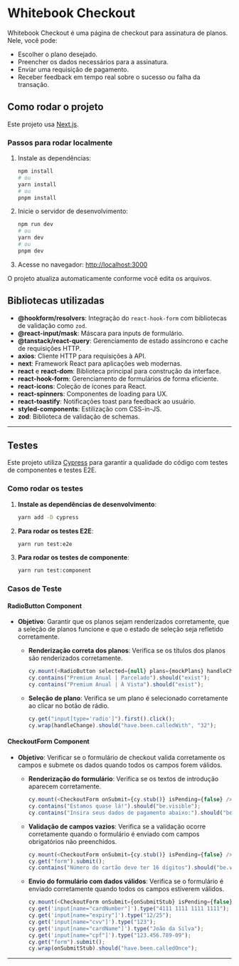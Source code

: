 # Whitebook Checkout

Whitebook Checkout é uma página de checkout para assinatura de planos. Nele, você pode:

- Escolher o plano desejado.
- Preencher os dados necessários para a assinatura.
- Enviar uma requisição de pagamento.
- Receber feedback em tempo real sobre o sucesso ou falha da transação.

## Como rodar o projeto

Este projeto usa [Next.js](https://nextjs.org).

### Passos para rodar localmente

1. Instale as dependências:
   ```bash
   npm install
   # ou
   yarn install
   # ou
   pnpm install
   ```

2. Inicie o servidor de desenvolvimento:
   ```bash
   npm run dev
   # ou
   yarn dev
   # ou
   pnpm dev
   ```

3. Acesse no navegador:
   [http://localhost:3000](http://localhost:3000)

O projeto atualiza automaticamente conforme você edita os arquivos.


## Bibliotecas utilizadas

- **@hookform/resolvers**: Integração do `react-hook-form` com bibliotecas de validação como `zod`.
- **@react-input/mask**: Máscara para inputs de formulário.
- **@tanstack/react-query**: Gerenciamento de estado assíncrono e cache de requisições HTTP.
- **axios**: Cliente HTTP para requisições à API.
- **next**: Framework React para aplicações web modernas.
- **react** e **react-dom**: Biblioteca principal para construção da interface.
- **react-hook-form**: Gerenciamento de formulários de forma eficiente.
- **react-icons**: Coleção de ícones para React.
- **react-spinners**: Componentes de loading para UX.
- **react-toastify**: Notificações toast para feedback ao usuário.
- **styled-components**: Estilização com CSS-in-JS.
- **zod**: Biblioteca de validação de schemas.

---

## Testes

Este projeto utiliza [Cypress](https://www.cypress.io/) para garantir a qualidade do código com testes de componentes e testes E2E.

### Como rodar os testes

1. **Instale as dependências de desenvolvimento**:
   ```bash
   yarn add -D cypress
   ```

2. **Para rodar os testes E2E**:
   ```bash
   yarn run test:e2e
   ```

3. **Para rodar os testes de componente**:
   ```bash
   yarn run test:component
   ```

### Casos de Teste

#### **RadioButton Component**
- **Objetivo**: Garantir que os planos sejam renderizados corretamente, que a seleção de planos funcione e que o estado de seleção seja refletido corretamente.
  
  - **Renderização correta dos planos**:
    Verifica se os títulos dos planos são renderizados corretamente.
    ```javascript
    cy.mount(<RadioButton selected={null} plans={mockPlans} handleChange={cy.stub()} />);
    cy.contains("Premium Anual | Parcelado").should("exist");
    cy.contains("Premium Anual | À Vista").should("exist");
    ```

  - **Seleção de plano**:
    Verifica se um plano é selecionado corretamente ao clicar no botão de rádio.
    ```javascript
    cy.get("input[type='radio']").first().click();
    cy.wrap(handleChange).should("have.been.calledWith", "32");
    ```

#### **CheckoutForm Component**
- **Objetivo**: Verificar se o formulário de checkout valida corretamente os campos e submete os dados quando todos os campos forem válidos.

  - **Renderização do formulário**:
    Verifica se os textos de introdução aparecem corretamente.
    ```javascript
    cy.mount(<CheckoutForm onSubmit={cy.stub()} isPending={false} />);
    cy.contains("Estamos quase lá!").should("be.visible");
    cy.contains("Insira seus dados de pagamento abaixo:").should("be.visible");
    ```

  - **Validação de campos vazios**:
    Verifica se a validação ocorre corretamente quando o formulário é enviado com campos obrigatórios não preenchidos.
    ```javascript
    cy.mount(<CheckoutForm onSubmit={cy.stub()} isPending={false} />);
    cy.get("form").submit();
    cy.contains("Número do cartão deve ter 16 dígitos").should("be.visible");
    ```

  - **Envio do formulário com dados válidos**:
    Verifica se o formulário é enviado corretamente quando todos os campos estiverem válidos.
    ```javascript
    cy.mount(<CheckoutForm onSubmit={onSubmitStub} isPending={false} />);
    cy.get('input[name="cardNumber"]').type("4111 1111 1111 1111");
    cy.get('input[name="expiry"]').type("12/25");
    cy.get('input[name="cvv"]').type("123");
    cy.get('input[name="cardName"]').type("João da Silva");
    cy.get('input[name="cpf"]').type("123.456.789-09");
    cy.get("form").submit();
    cy.wrap(onSubmitStub).should("have.been.calledOnce");
    ```

--- 
